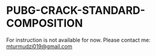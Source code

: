 # PUBG-CRACK-STANDARD-COMPOSITION
For instruction is not available for now. Please contact me: mturmudzi019@gmail.com
